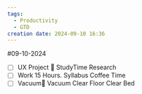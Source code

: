 ```yaml
---
tags:
  - Productivity
  - GTD
creation date: 2024-09-10 16:36
---
```

#09-10-2024 
- [ ] UX Project 🔽      StudyTime Research
- [ ] Work 15 Hours.     Syllabus Coffee Time
- [ ] Vacuum🔽   Vacuum Clear Floor Clear Bed